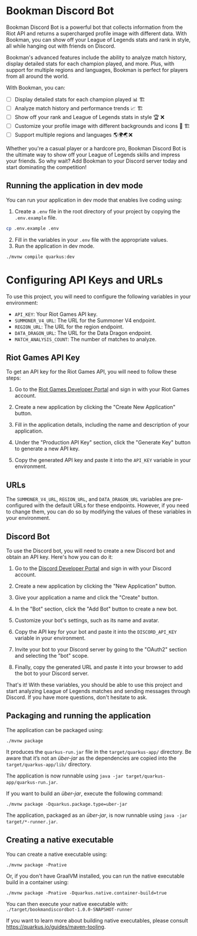 # Bookman Discord Bot

Bookman Discord Bot is a powerful bot that collects information from the Riot API and returns a supercharged profile image with different data. With Bookman, you can show off your League of Legends stats and rank in style, all while hanging out with friends on Discord.

Bookman's advanced features include the ability to analyze match history, display detailed stats for each champion played, and more. Plus, with support for multiple regions and languages, Bookman is perfect for players from all around the world.

With Bookman, you can:

- [ ] Display detailed stats for each champion played 📊 🏗️
- [ ] Analyze match history and performance trends 📈 🏗️
- [ ] Show off your rank and League of Legends stats in style 🏆 ❌
- [ ] Customize your profile image with different backgrounds and icons 🎨 🏗️
- [ ] Support multiple regions and languages 🌎🌍🌏❌

Whether you're a casual player or a hardcore pro, Bookman Discord Bot is the ultimate way to show off your League of Legends skills and impress your friends. So why wait? Add Bookman to your Discord server today and start dominating the competition!

## Running the application in dev mode

You can run your application in dev mode that enables live coding using:

1. Create a `.env` file in the root directory of your project by copying the `.env.example` file.
 
```bash
cp .env.example .env
```
2. Fill in the variables in your `.env` file with the appropriate values.
3. Run the application in dev mode.
```shell script
./mvnw compile quarkus:dev
```
# Configuring API Keys and URLs

To use this project, you will need to configure the following variables in your environment:

- `API_KEY`: Your Riot Games API key.
- `SUMMONER_V4_URL`: The URL for the Summoner V4 endpoint.
- `REGION_URL`: The URL for the region endpoint.
- `DATA_DRAGON_URL`: The URL for the Data Dragon endpoint.
- `MATCH_ANALYSIS_COUNT`: The number of matches to analyze.


## Riot Games API Key

To get an API key for the Riot Games API, you will need to follow these steps:

1. Go to the [Riot Games Developer Portal](https://developer.riotgames.com/) and sign in with your Riot Games account.

2. Create a new application by clicking the "Create New Application" button.

3. Fill in the application details, including the name and description of your application.

4. Under the "Production API Key" section, click the "Generate Key" button to generate a new API key.

5. Copy the generated API key and paste it into the `API_KEY` variable in your environment.

## URLs

The `SUMMONER_V4_URL`, `REGION_URL`, and `DATA_DRAGON_URL` variables are pre-configured with the default URLs for these endpoints. However, if you need to change them, you can do so by modifying the values of these variables in your environment.

## Discord Bot

To use the Discord bot, you will need to create a new Discord bot and obtain an API key. Here's how you can do it:

1. Go to the [Discord Developer Portal](https://discord.com/developers/applications) and sign in with your Discord account.

2. Create a new application by clicking the "New Application" button.

3. Give your application a name and click the "Create" button.

4. In the "Bot" section, click the "Add Bot" button to create a new bot.

5. Customize your bot's settings, such as its name and avatar.

6. Copy the API key for your bot and paste it into the `DISCORD_API_KEY` variable in your environment.

7. Invite your bot to your Discord server by going to the "OAuth2" section and selecting the "bot" scope.

8. Finally, copy the generated URL and paste it into your browser to add the bot to your Discord server.

That's it! With these variables, you should be able to use this project and start analyzing League of Legends matches and sending messages through Discord. If you have more questions, don't hesitate to ask.


## Packaging and running the application

The application can be packaged using:
```shell script
./mvnw package
```
It produces the `quarkus-run.jar` file in the `target/quarkus-app/` directory.
Be aware that it’s not an _über-jar_ as the dependencies are copied into the `target/quarkus-app/lib/` directory.

The application is now runnable using `java -jar target/quarkus-app/quarkus-run.jar`.

If you want to build an _über-jar_, execute the following command:
```shell script
./mvnw package -Dquarkus.package.type=uber-jar
```

The application, packaged as an _über-jar_, is now runnable using `java -jar target/*-runner.jar`.

## Creating a native executable

You can create a native executable using: 
```shell script
./mvnw package -Pnative
```

Or, if you don't have GraalVM installed, you can run the native executable build in a container using: 
```shell script
./mvnw package -Pnative -Dquarkus.native.container-build=true
```

You can then execute your native executable with: `./target/bookmandiscordbot-1.0.0-SNAPSHOT-runner`

If you want to learn more about building native executables, please consult https://quarkus.io/guides/maven-tooling.

